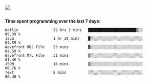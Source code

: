 [![](https://img.shields.io/badge/discord-jonatsp%234844-7289DA?logo=discord)](https://discord.com/users/239510668687048717)

##
**Time spent programming over the last 7 days:**
<!--START_SECTION:waka-->

```text
Kotlin                32 hrs 3 mins   ██████████████████████▒░░   89.39 %
Java                  1 hr 38 mins    █░░░░░░░░░░░░░░░░░░░░░░░░   04.59 %
Wavefront OBJ File    53 mins         ▓░░░░░░░░░░░░░░░░░░░░░░░░   02.50 %
Wavefront MTL File    31 mins         ▒░░░░░░░░░░░░░░░░░░░░░░░░   01.46 %
JSON                  16 mins         ▒░░░░░░░░░░░░░░░░░░░░░░░░   00.76 %
Text                  8 mins          ░░░░░░░░░░░░░░░░░░░░░░░░░   00.40 %
```

<!--END_SECTION:waka-->
##
